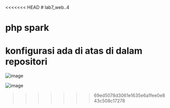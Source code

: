 <<<<<<< HEAD
﻿# lab7_web..4
# php spark
# konfigurasi ada di atas di dalam repositori 
![image](https://github.com/user-attachments/assets/505cde43-3aa4-4732-af75-8d7673d885d4)

![image](https://github.com/user-attachments/assets/985acfc3-1add-475a-9768-57a5b2317d58)



 


 
>>>>>>> 69ed5078d3061e1635e6a1fee0e843c508c17278

